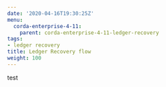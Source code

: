 ```yaml
---
date: '2020-04-16T19:30:25Z'
menu:
  corda-enterprise-4-11:
    parent: corda-enterprise-4-11-ledger-recovery
tags:
- ledger recovery
title: Ledger Recovery flow
weight: 100
---
```


test

